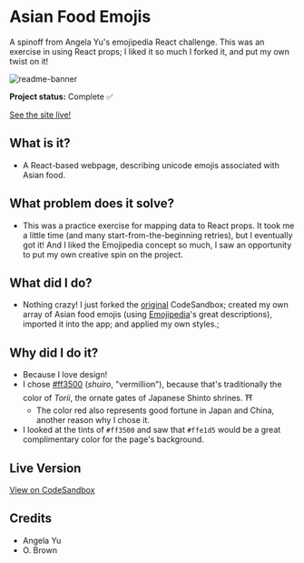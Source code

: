 # Asian Food Emojis
A spinoff from Angela Yu's emojipedia React challenge. This was an exercise in using React props; I liked it so much I forked it, and put my own twist on it!

![readme-banner](https://user-images.githubusercontent.com/56210811/91749994-f3b41880-eb87-11ea-9c55-b48631238824.png)

**Project status:** Complete ✅

[See the site live!](https://codesandbox.io/s/asian-food-emoji-react-exercise-5p897)

## What is it?
- A React-based webpage, describing unicode emojis associated with Asian food.

## What problem does it solve?
- This was a practice exercise for mapping data to React props. It took me a little time (and many start-from-the-beginning retries), but I eventually got it! And I liked the Emojipedia concept so much, I saw an opportunity to put my own creative spin on the project.

## What did I do?
- Nothing crazy! I just forked the [original](https://codesandbox.io/s/mapping-components-practice-6fkfr?fontsize=14) CodeSandbox; created my own array of Asian food emojis (using [Emojipedia](https://emojipedia.org/food-drink/)'s great descriptions), imported it into the app; and applied my own styles.;

## Why did I do it?
- Because I love design! 
- I chose [#ff3500](https://encycolorpedia.com/ff3500) (*shuiro*, "vermillion"), because that's traditionally the color of *Torii*, the ornate gates of Japanese Shinto shrines. ⛩
  - The color red also represents good fortune in Japan and China, another reason why I chose it. 
- I looked at the tints of `#ff3500` and saw that `#ffe1d5` would be a great complimentary color for the page's background.

## Live Version
[View on CodeSandbox](https://codesandbox.io/s/asian-food-emoji-react-exercise-5p897)

## Credits
- Angela Yu
- O. Brown
